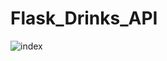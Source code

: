# Flask_Drinks_API
![index](https://user-images.githubusercontent.com/66924041/218197455-9ba9bb34-c044-48a3-b08f-9aed8e3dd735.png)
